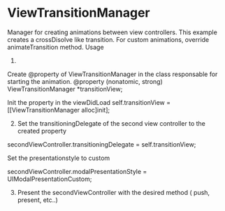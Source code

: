 ViewTransitionManager
=====================

Manager for creating animations between view controllers.
This example creates a crossDisolve like transition. For custom animations, override animateTransition method.
Usage

1)
Create @property of ViewTransitionManager in the class responsable for starting the animation.
@property (nonatomic, strong) ViewTransitionManager   *transitionView;

Init the property in the viewDidLoad
self.transitionView = [[ViewTransitionManager alloc]init];


2) Set the transitioningDelegate of the second view controller to the created property

secondViewController.transitioningDelegate = self.transitionView;

Set the presentationstyle to custom

secondViewController.modalPresentationStyle = UIModalPresentationCustom;

3) Present the secondViewController with the desired method ( push, present, etc..)
